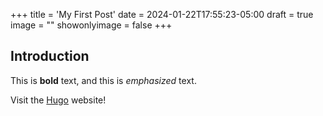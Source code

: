 +++
title = 'My First Post'
date = 2024-01-22T17:55:23-05:00
draft = true
image = ""
showonlyimage = false
+++
## Introduction

This is **bold** text, and this is *emphasized* text.

Visit the [Hugo](https://gohugo.io) website!